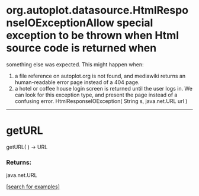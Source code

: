 # org.autoplot.datasource.HtmlResponseIOExceptionAllow special exception to be thrown when Html source code is returned when
 something else was expected.  This might happen when:
  1. a file reference on autoplot.org is not found, and mediawiki returns an human-readable error page instead of a 404 page.
  2. a hotel or coffee house login screen is returned until the user logs in.
 We can look for this exception type, and present the page instead of a confusing error.
HtmlResponseIOException( String s, java.net.URL url )


***
<a name="getURL"></a>
# getURL
getURL(  ) &rarr; URL



### Returns:
java.net.URL


<a href="https://github.com/autoplot/dev/search?q=getURL&unscoped_q=getURL">[search for examples]</a>

